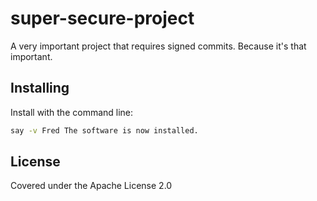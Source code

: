 # super-secure-project
A very important project that requires signed commits. Because it's that important.

## Installing

Install with the command line:

```bash
say -v Fred The software is now installed.
```

## License

Covered under the Apache License 2.0